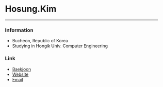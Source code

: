 # Hosung.Kim
***
### Information
* Bucheon, Republic of Korea
* Studying in Hongik Univ. Computer Engineering
### Link
* [Baekjoon](https://www.acmicpc.net/user/hosung94)
* [Website](https://sites.google.com/view/hosungkim)
* [Email](hyongak516@mail.hongik.ac.kr)
